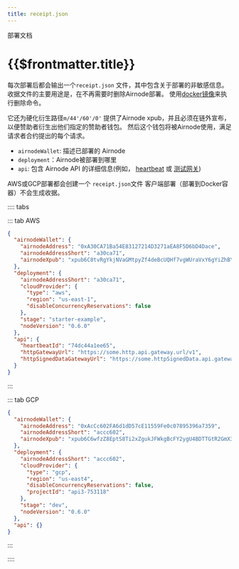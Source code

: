```yaml
---
title: receipt.json
---
```


<TitleSpan>部署文档</TitleSpan>

# {{$frontmatter.title}}

<VersionWarning/>

每次部署后都会输出一个`receipt.json` 文件，其中包含关于部署的非敏感信息。 收据文件的主要用途是，在不再需要时删除Airnode部署。 使用[docker镜像](../../grp-providers/docker/deployer-image.md#remove)来执行删除命令。

它还为硬化衍生路径`m/44'/60'/0'` 提供了Airnode xpub，并且必须在链外宣布，以便赞助者衍生出他们指定的赞助者钱包。 然后这个钱包将被Airnode使用，满足请求者合约提出的每个请求。

- `airnodeWallet`: 描述已部署的 Airnode
- `deployment`：Airnode被部署到哪里
- `api`: 包含 Airnode API 的详细信息(例如， [heartbeat](../../grp-providers/guides/build-an-airnode/heartbeat.md) 或 [测试网关](../../grp-providers/guides/build-an-airnode/http-gateways.md))

AWS或GCP部署都会创建一个 `receipt.json`文件 客户端部署（部署到Docker容器）不会生成收据。

:::: tabs

::: tab AWS

```json
{
  "airnodeWallet": {
    "airnodeAddress": "0xA30CA71Ba54E83127214D3271aEA8F5D6bD4Dace",
    "airnodeAddressShort": "a30ca71",
    "airnodeXpub": "xpub6C8tvRgYkjNVaGMtpyZf4deBcUQHf7vgWUraVxY6gYiZhBYbPkFkLLWJzUUeVFdkKpVtatmXHX8kB76xgfmTpVZWbVWdq1rneaAY6a8RtbY"
  },
  "deployment": {
    "airnodeAddressShort": "a30ca71",
    "cloudProvider": {
      "type": "aws",
      "region": "us-east-1",
      "disableConcurrencyReservations": false
    },
    "stage": "starter-example",
    "nodeVersion": "0.6.0"
  },
  "api": {
    "heartbeatId": "74dc44a1ee65",
    "httpGatewayUrl": "https://some.http.api.gateway.url/v1",
    "httpSignedDataGatewayUrl": "https://some.httpSignedData.api.gateway.url/v1"
  }
}
```

:::

::: tab GCP

```json
{
  "airnodeWallet": {
    "airnodeAddress": "0xAcCc602FA6d1dD57cE11559Fe0c07895396a7359",
    "airnodeAddressShort": "accc602",
    "airnodeXpub": "xpub6C6wfzZ8EptS8Ti2xZgukJFWkgBcFY2ygU4BDTTGtR2GmX3vvrx3YFat3i1XLfwvhtiCEty1GZnV1MSCKBBt7uYKBbrHaqWvP623w9jUNhW"
  },
  "deployment": {
    "airnodeAddressShort": "accc602",
    "cloudProvider": {
      "type": "gcp",
      "region": "us-east4",
      "disableConcurrencyReservations": false,
      "projectId": "api3-753118"
    },
    "stage": "dev",
    "nodeVersion": "0.6.0"
  },
  "api": {}
}
```

:::

::::
